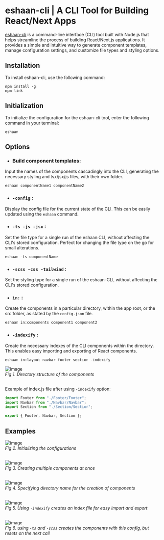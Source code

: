 # eshaan-cli | A CLI Tool for Building React/Next Apps

[eshaan-cli](https://www.npmjs.com/package/eshaan) is a command-line interface (CLI) tool built with Node.js that helps streamline the process of building React/Next.js applications. It provides a simple and intuitive way to generate component templates, manage configuration settings, and customize file types and styling options.

## Installation

To install eshaan-cli, use the following command:

```
npm install -g
npm link
```


## Initialization

To initialize the configuration for the eshaan-cli tool, enter the following command in your terminal:

```
eshaan
```


## Options

* ### Build component templates:
Input the names of the components cascadingly into the CLI, generating the necessary styling and tsx/jsx/js files, with their own folder.

```
eshaan componentName1 componentName2
```


* ### `-config` :
Display the config file for the current state of the CLI. This can be easily updated using the `eshaan` command.

* ### `-ts -js -jsx` :
Set the file type for a single run of the eshaan CLI, without affecting the CLI's stored configuration. Perfect for changing the file type on the go for small alterations.

```
eshaan -ts componentName
```


* ### `-scss -css -tailwind` :
Set the styling type for a single run of the eshaan-CLI, without affecting the CLI's stored configuration.

* ### `in:` :
Create the components in a particular directory, within the app root, or the src folder, as stated by the `config.json` file.

```
eshaan in:components component1 component2
```


* ### `-indexify` :
Create the necessary indexes of the CLI components within the directory. This enables easy importing and exporting of React components.

```
eshaan in:layout navbar footer section -indexify
```

![image](https://github.com/Eshaan-Y24/eshaan-cli/assets/76566992/84a8c232-b344-4129-b30b-e16f4b31d7ae)<br/>
*Fig 1. Directory structure of the components*
<br/><br/>

Example of index.js file after using `-indexify` option:

```javascript
import Footer from "./Footer/Footer";
import Navbar from "./Navbar/Navbar";
import Section from "./Section/Section";

export { Footer, Navbar, Section };
```

## Examples

![image](https://github.com/Eshaan-Y24/eshaan-cli/assets/76566992/1f31f861-034e-4186-aa06-f050b10ee5ed)
<br/>
*Fig 2. Initializing the configurations*
<br/><br/>

![image](https://github.com/Eshaan-Y24/eshaan-cli/assets/76566992/65fbc346-6014-46e2-b679-2e17bd8008ec)
<br/>
*Fig 3. Creating multiple components at once*
<br/><br/>

![image](https://github.com/Eshaan-Y24/eshaan-cli/assets/76566992/0ed6b513-9aaa-4c74-88a9-35ee608faae6)
<br/>
*Fig 4. Specifying directory name for the creation of components*
<br/><br/>

![image](https://github.com/Eshaan-Y24/eshaan-cli/assets/76566992/77e3bc45-2320-4dd4-9248-b224a75d1e54)
<br/>
*Fig 5. Using `-indexify` creates an index file for easy import and export*
<br/><br/>

![image](https://github.com/Eshaan-Y24/eshaan-cli/assets/76566992/a00fc011-c936-4e15-8f42-9eb02705144f)
<br/>
*Fig 6. using  `-ts` and `-scss` creates the components with this config, but resets on the next call*
<br/><br/>


